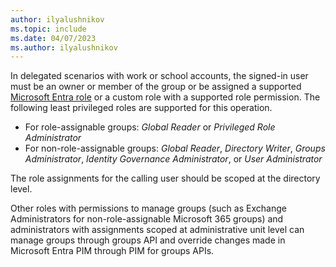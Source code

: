 ```yaml
---
author: ilyalushnikov
ms.topic: include
ms.date: 04/07/2023
ms.author: ilyalushnikov
---
```


In delegated scenarios with work or school accounts, the signed-in user must be an owner or member of the group or be assigned a supported [Microsoft Entra role](/entra/identity/role-based-access-control/permissions-reference?toc=%2Fgraph%2Ftoc.json) or a custom role with a supported role permission. The following least privileged roles are supported for this operation.

- For role-assignable groups: *Global Reader* or *Privileged Role Administrator*
- For non-role-assignable groups: *Global Reader*, *Directory Writer*, *Groups Administrator*, *Identity Governance Administrator*, or *User Administrator*

The role assignments for the calling user should be scoped at the directory level.

Other roles with permissions to manage groups (such as Exchange Administrators for non-role-assignable Microsoft 365 groups) and administrators with assignments scoped at administrative unit level can manage groups through groups API and override changes made in Microsoft Entra PIM through PIM for groups APIs.
